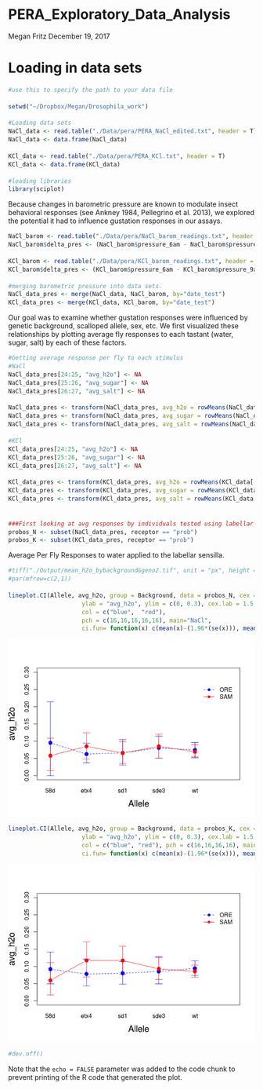 PERA\_Exploratory\_Data\_Analysis
================
Megan Fritz
December 19, 2017

Loading in data sets
====================

``` r
#use this to specify the path to your data file

setwd("~/Dropbox/Megan/Drosophila_work") 

#Loading data sets
NaCl_data <- read.table("./Data/pera/PERA_NaCl_edited.txt", header = T)
NaCl_data <- data.frame(NaCl_data)

KCl_data <- read.table("./Data/pera/PERA_KCl.txt", header = T)
KCl_data <- data.frame(KCl_data)

#loading libraries
library(sciplot)
```

Because changes in barometric pressure are known to modulate insect behavioral responses (see Ankney 1984, Pellegrino et al. 2013), we explored the potential it had to influence gustation responses in our assays.

``` r
NaCl_barom <- read.table("./Data/pera/NaCl_barom_readings.txt", header = T)
NaCl_barom$delta_pres <- (NaCl_barom$pressure_6am - NaCl_barom$pressure_9am)

KCl_barom <- read.table("./Data/pera/KCl_barom_readings.txt", header = T)
KCl_barom$delta_pres <- (KCl_barom$pressure_6am - KCl_barom$pressure_9am)

#merging barometric pressure into data sets.
NaCl_data_pres <- merge(NaCl_data, NaCl_barom, by="date_test")
KCl_data_pres <- merge(KCl_data, KCl_barom, by="date_test")
```

Our goal was to examine whether gustation responses were influenced by genetic background, scalloped allele, sex, etc. We first visualized these relationships by plotting average fly responses to each tastant (water, sugar, salt) by each of these factors.

``` r
#Getting average response per fly to each stimulus
#NaCl
NaCl_data_pres[24:25, "avg_h2o"] <- NA
NaCl_data_pres[25:26, "avg_sugar"] <- NA
NaCl_data_pres[26:27, "avg_salt"] <- NA

NaCl_data_pres <- transform(NaCl_data_pres, avg_h2o = rowMeans(NaCl_data[, c(7, 10, 13)], na.rm = TRUE))
NaCl_data_pres <- transform(NaCl_data_pres, avg_sugar = rowMeans(NaCl_data[, c(8,11)], na.rm = TRUE))
NaCl_data_pres <- transform(NaCl_data_pres, avg_salt = rowMeans(NaCl_data[, c(9,12)], na.rm = TRUE))

#KCl
KCl_data_pres[24:25, "avg_h2o"] <- NA
KCl_data_pres[25:26, "avg_sugar"] <- NA
KCl_data_pres[26:27, "avg_salt"] <- NA

KCl_data_pres <- transform(KCl_data_pres, avg_h2o = rowMeans(KCl_data[, c(7, 10, 13)], na.rm = TRUE))
KCl_data_pres <- transform(KCl_data_pres, avg_sugar = rowMeans(KCl_data[, c(8,11)], na.rm = TRUE))
KCl_data_pres <- transform(KCl_data_pres, avg_salt = rowMeans(KCl_data[, c(9,12)], na.rm = TRUE))


###First looking at avg responses by individuals tested using labellar receptors
probos_N <- subset(NaCl_data_pres, receptor == "prob")  
probos_K <- subset(KCl_data_pres, receptor == "prob")
```

Average Per Fly Responses to water applied to the labellar sensilla.

``` r
#tiff("./Output/mean_h2o_bybackground&geno2.tif", unit = "px", height = 800, width = 600)
#par(mfrow=c(2,1))

lineplot.CI(Allele, avg_h2o, group = Background, data = probos_N, cex = 1.5, xlab = "Allele", 
                     ylab = "avg_h2o", ylim = c(0, 0.3), cex.lab = 1.5, 
                     col = c("blue",  "red"), 
                     pch = c(16,16,16,16,16), main="NaCl",
                     ci.fun= function(x) c(mean(x)-(1.96*(se(x))), mean(x),(1.96*se(x))))
```

![](PERA_Exploratory_Data_Analysis_MF_files/figure-markdown_github/avg_responses-1.png)

``` r
lineplot.CI(Allele, avg_h2o, group = Background, data = probos_K, cex = 1.5, xlab = "Allele", 
                     ylab = "avg_h2o", ylim = c(0, 0.3), cex.lab = 1.5, 
                     col = c("blue", "red"), pch = c(16,16,16,16), main = "KCl",
                     ci.fun= function(x) c(mean(x)-(1.96*(se(x))), mean(x)+(1.96*se(x))))
```

![](PERA_Exploratory_Data_Analysis_MF_files/figure-markdown_github/avg_responses-2.png)

``` r
#dev.off()
```

Note that the `echo = FALSE` parameter was added to the code chunk to prevent printing of the R code that generated the plot.
